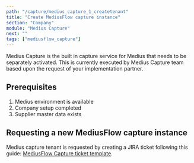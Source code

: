 ```yaml
---
path: "/capture/medius_capture_1_createtenant"
title: "Create MediusFlow capture instance"
section: "Company"
module: "Medius Capture"
next: ""
tags: ["mediusflow_capture"]
---
```

Medius Capture is the built in capture service for Medius that needs to be separately activated. This is currently executed by Medius Capture team based upon the request of your implementation partner. 

## Prerequisites
1. Medius environment is available
2. Company setup completed
3. Supplier master data exists

## Requesting a new MediusFlow capture instance
Medius capture tenant is requested by creating a JIRA ticket following this guide: [MediusFlow Capture ticket template](https://medius.atlassian.net/wiki/spaces/MFP/pages/85493125/Ticket+templates#Tickettemplates-MediusFlowcaptureactivation(Mediusinternalandpartners)).

